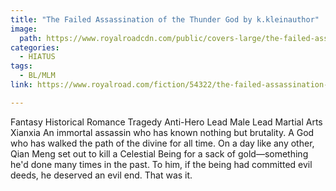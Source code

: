 ```yaml
---
title: "The Failed Assassination of the Thunder God by k.kleinauthor"
image:
  path: https://www.royalroadcdn.com/public/covers-large/the-failed-assassination-of-the-thunder-god-aabaf1ujgbe.jpg
categories:
  - HIATUS
tags:
  - BL/MLM
link: https://www.royalroad.com/fiction/54322/the-failed-assassination-of-the-thunder-god

---
```

Fantasy Historical Romance Tragedy Anti-Hero Lead Male Lead Martial Arts Xianxia
An immortal assassin who has known nothing but brutality. 
A God who has walked the path of the divine for all time. 
On a day like any other, Qian Meng set out to kill a Celestial Being for a sack of gold—something he'd done many times in the past. To him, if the being had committed evil deeds, he deserved an evil end. That was it. 


